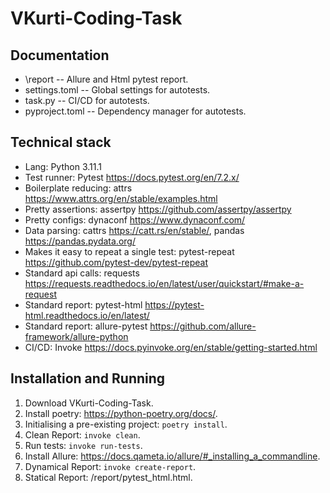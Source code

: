 # VKurti-Coding-Task

## Documentation

* \report -- Allure and Html pytest report.
* settings.toml -- Global settings for autotests.
* task.py -- CI/CD for autotests.
* pyproject.toml -- Dependency manager for autotests.

## Technical stack

* Lang: Python 3.11.1
* Test runner: Pytest https://docs.pytest.org/en/7.2.x/
* Boilerplate reducing: attrs https://www.attrs.org/en/stable/examples.html
* Pretty assertions: assertpy https://github.com/assertpy/assertpy
* Pretty configs: dynaconf https://www.dynaconf.com/
* Data parsing: cattrs https://catt.rs/en/stable/, pandas https://pandas.pydata.org/
* Makes it easy to repeat a single test: pytest-repeat https://github.com/pytest-dev/pytest-repeat
* Standard api calls: requests https://requests.readthedocs.io/en/latest/user/quickstart/#make-a-request
* Standard report: pytest-html https://pytest-html.readthedocs.io/en/latest/
* Standard report: allure-pytest https://github.com/allure-framework/allure-python
* CI/CD: Invoke https://docs.pyinvoke.org/en/stable/getting-started.html

## Installation and Running

1. Download VKurti-Coding-Task.
2. Install poetry: https://python-poetry.org/docs/.
3. Initialising a pre-existing project: `poetry install`.
4. Clean Report: `invoke clean`.
5. Run tests: `invoke run-tests`.
6. Install Allure: https://docs.qameta.io/allure/#_installing_a_commandline.
7. Dynamical Report: `invoke create-report`.
8. Statical Report: /report/pytest_html.html.

